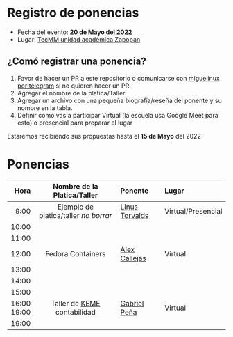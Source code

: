 # Registro de ponencias

* Fecha del evento: **20 de Mayo del 2022**
* Lugar: [TecMM unidad académica Zapopan](https://goo.gl/maps/8fyaXKKnY9jaHaXB8)

## ¿Comó registrar una ponencia?

1. Favor de hacer un PR a este repositorio o comunicarse con
   [miguelinux por telegram](https://t.me/miguelinux) si no quieren
   hacer un PR.
2. Agregar el nombre de la platica/Taller 
3. Agregar un archivo con una pequeña biografía/reseña del ponente
   y su nombre en la tabla.
4. Definir como vas a participar Virtual (la escuela usa Google Meet para esto) 
   o presencial para preparar el lugar

Estaremos recibiendo sus propuestas hasta el **15 de Mayo** del 2022

# Ponencias

| Hora  | Nombre de la Platica/Taller | Ponente | Lugar |
| ---:  |           :---:             | :---    | :---  |
|  9:00 | Ejemplo de platica/taller _no borrar_ | [Linus Torvalds](torvalds.md) | Virtual/Presencial |
| 10:00 |  |  |  |
| 11:00 |  |  |  |
| 12:00 | Fedora Containers | [Alex Callejas](alexcallejas.md) | Virtual |
| 13:00 |  |  |  |
| 14:00 |  |  |  |
| 15:00 |  |  |  |
| 16:00 <br> 19:00 | Taller de [KEME](https://keme.sourceforge.io/) contabilidad | [Gabriel Peña](gabrielpena.md)| Virtual |
| 19:00 |  |  |  |

